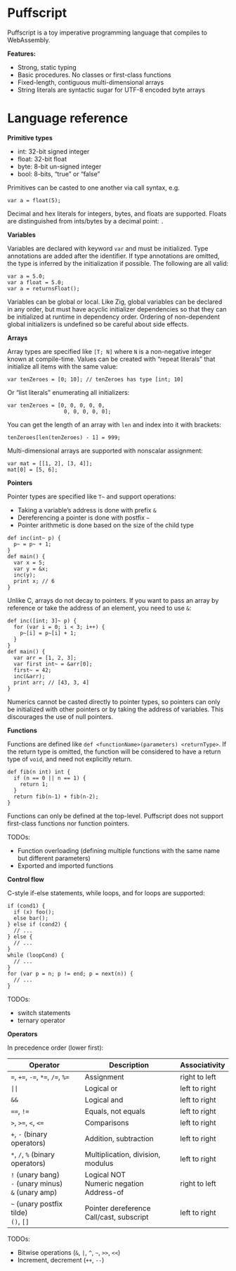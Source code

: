 # Puffscript

Puffscript is a toy imperative programming language that compiles to WebAssembly.

**Features:**

- Strong, static typing
- Basic procedures. No classes or first-class functions
- Fixed-length, contiguous multi-dimensional arrays
- String literals are syntactic sugar for UTF-8 encoded byte arrays


# Language reference

**Primitive types**

- int: 32-bit signed integer
- float: 32-bit float
- byte: 8-bit un-signed integer
- bool: 8-bits, “true” or “false”

Primitives can be casted to one another via call syntax, e.g.

```
var a = float(5);
```

Decimal and hex literals for integers, bytes, and floats are supported. Floats are distinguished from ints/bytes by a decimal point: `.`

**Variables**

Variables are declared with keyword `var` and must be initialized. Type annotations are added after the identifier. If type annotations are omitted, the type is inferred by the initialization if possible. The following are all valid:

```
var a = 5.0;
var a float = 5.0;
var a = returnsFloat();
```

Variables can be global or local. Like Zig, global variables can be declared in any order, but must have acyclic initializer dependencies so that they can be initialized at runtime in dependency order. Ordering of non-dependent global initializers is undefined so be careful about side effects.

**Arrays**

Array types are specified like `[T; N]` where `N`  is a non-negative integer known at compile-time.
Values can be created with “repeat literals” that initialize all items with the same value:

```
var tenZeroes = [0; 10]; // tenZeroes has type [int; 10]
```

Or “list literals” enumerating all initializers:

```
var tenZeroes = [0, 0, 0, 0, 0,
                  0, 0, 0, 0, 0];
```

You can get the length of an array with `len` and index into it with brackets:

```
tenZeroes[len(tenZeroes) - 1] = 999;
```

Multi-dimensional arrays are supported with nonscalar assignment:

```
var mat = [[1, 2], [3, 4]];
mat[0] = [5, 6];
```

**Pointers**

Pointer types are specified like `T~` and support operations:

- Taking a variable’s address is done with prefix `&`
- Dereferencing a pointer is done with postfix `~`
- Pointer arithmetic is done based on the size of the child type

```
def inc(int~ p) {
  p~ = p~ + 1;
}
def main() {
  var x = 5;
  var y = &x;
  inc(y);
  print x; // 6
}
```

Unlike C, arrays do not decay to pointers. If you want to pass an array by reference or take the address of an element, you need to use `&`:

```
def inc([int; 3]~ p) {
  for (var i = 0; i < 3; i++) {
    p~[i] = p~[i] + 1;
  }
}
def main() {
  var arr = [1, 2, 3];
  var first int~ = &arr[0];
  first~ = 42;
  inc(&arr);
  print arr; // [43, 3, 4]
}
```

Numerics cannot be casted directly to pointer types, so pointers can only be initialized with other pointers or by taking the address of variables. This discourages the use of null pointers.

**Functions**

Functions are defined like `def <functionName>(parameters) <returnType>`. If the return type is omitted, the function will be considered to have a return type of `void`, and need not explicitly return.

```
def fib(n int) int {
  if (n == 0 || n == 1) {
    return 1;
  }
  return fib(n-1) + fib(n-2);
}
```

Functions can only be defined at the top-level. Puffscript does not support first-class functions nor function pointers.

TODOs:

- Function overloading (defining multiple functions with the same name but different parameters)
- Exported and imported functions

**Control flow**

C-style if-else statements, while loops, and for loops are supported:

```
if (cond1) {
  if (x) foo();
  else bar();
} else if (cond2) {
  // ...
} else {
  // ...
}
while (loopCond) {
  // ...
}
for (var p = n; p != end; p = next(n)) {
  // ...
}
```

TODOs:

- switch statements
- ternary operator

**Operators**

In precedence order (lower first):

| Operator                                                 | Description                                   | Associativity |
| -------------------------------------------------------- | --------------------------------------------- | ------------- |
| `=`, `+=`, `-=`, `*=`, `/=`, `%=`                        | Assignment                                    | right to left |
| `\|\|`                                                   | Logical or                                    | left to right |
| `&&`                                                     | Logical and                                   | left to right |
| `==`, `!=`                                               | Equals, not equals                            | left to right |
| `>`, `>=`, `<`, `<=`                                     | Comparisons                                   | left to right |
| `+`, `-` (binary operators)                              | Addition, subtraction                         | left to right |
| `*`, `/`, `%` (binary operators)                         | Multiplication, division, modulus             | left to right |
| `!` (unary bang)<br>`-` (unary minus)<br>`&` (unary amp) | Logical NOT<br>Numeric negation<br>Address-of | right to left |
| `~` (unary postfix tilde)<br>`()`, `[]`                  | Pointer dereference<br>Call/cast, subscript   | left to right |

TODOs:

- Bitwise operations (`&`, `|`, `^`, `~`, `>>`, `<<`)
- Increment, decrement (`++`, `--`)

